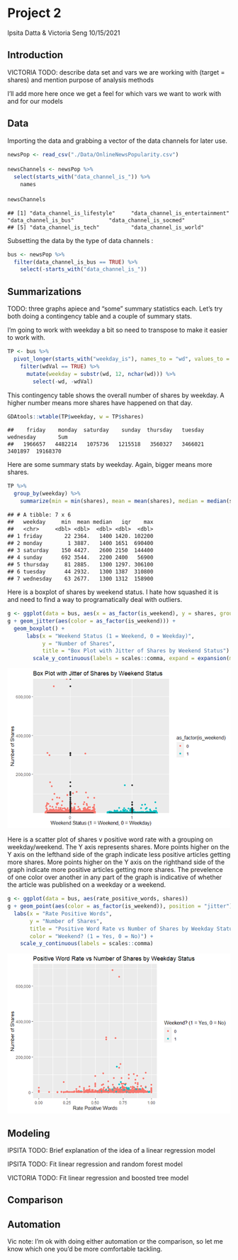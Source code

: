 Project 2
================
Ipsita Datta & Victoria Seng
10/15/2021

## Introduction

VICTORIA TODO: describe data set and vars we are working with (target =
shares) and mention purpose of analysis methods

I’ll add more here once we get a feel for which vars we want to work
with and for our models

## Data

Importing the data and grabbing a vector of the data channels for later
use.

``` r
newsPop <- read_csv("./Data/OnlineNewsPopularity.csv")

newsChannels <- newsPop %>%
  select(starts_with("data_channel_is_")) %>%
    names

newsChannels
```

    ## [1] "data_channel_is_lifestyle"     "data_channel_is_entertainment" "data_channel_is_bus"           "data_channel_is_socmed"       
    ## [5] "data_channel_is_tech"          "data_channel_is_world"

Subsetting the data by the type of data channels :

``` r
bus <- newsPop %>%
  filter(data_channel_is_bus == TRUE) %>%
    select(-starts_with("data_channel_is_"))
```

## Summarizations

TODO: three graphs apiece and “some” summary statistics each. Let’s try
both doing a contingency table and a couple of summary stats.

I’m going to work with weekday a bit so need to transpose to make it
easier to work with.

``` r
TP <- bus %>%
  pivot_longer(starts_with("weekday_is"), names_to = "wd", values_to = "wdVal") %>%
    filter(wdVal == TRUE) %>%
      mutate(weekday = substr(wd, 12, nchar(wd))) %>%
        select(-wd, -wdVal) 
```

This contingency table shows the overall number of shares by weekday. A
higher number means more shares have happened on that day.

``` r
GDAtools::wtable(TP$weekday, w = TP$shares)
```

    ##    friday    monday  saturday    sunday  thursday   tuesday wednesday       Sum 
    ##   1966657   4482214   1075736   1215518   3560327   3466021   3401897  19168370

Here are some summary stats by weekday. Again, bigger means more shares.

``` r
TP %>%
  group_by(weekday) %>%
    summarize(min = min(shares), mean = mean(shares), median = median(shares), iqr = IQR(shares), max = max(shares))
```

    ## # A tibble: 7 x 6
    ##   weekday     min  mean median   iqr    max
    ##   <chr>     <dbl> <dbl>  <dbl> <dbl>  <dbl>
    ## 1 friday       22 2364.   1400 1420. 102200
    ## 2 monday        1 3887.   1400 1651  690400
    ## 3 saturday    150 4427.   2600 2150  144400
    ## 4 sunday      692 3544.   2200 2400   56900
    ## 5 thursday     81 2885.   1300 1297. 306100
    ## 6 tuesday      44 2932.   1300 1387  310800
    ## 7 wednesday    63 2677.   1300 1312  158900

Here is a boxplot of shares by weekend status. I hate how squashed it is
and need to find a way to programatically deal with outliers.

``` r
g <- ggplot(data = bus, aes(x = as_factor(is_weekend), y = shares, group = as_factor(is_weekend)))
g + geom_jitter(aes(color = as_factor(is_weekend))) +
  geom_boxplot() +
      labs(x = "Weekend Status (1 = Weekend, 0 = Weekday)", 
           y = "Number of Shares", 
           title = "Box Plot with Jitter of Shares by Weekend Status") +
        scale_y_continuous(labels = scales::comma, expand = expansion(mult = c(0,0)))
```

![](./images/weekend_box-1.png)<!-- -->

Here is a scatter plot of shares v positive word rate with a grouping on
weekday/weekend. The Y axis represents shares. More points higher on the
Y axis on the lefthand side of the graph indicate less positive articles
getting more shares. More points higher on the Y axis on the righthand
side of the graph indicate more positive articles getting more shares.
The prevelence of one color over another in any part of the graph is
indicative of whether the article was published on a weekday or a
weekend.

``` r
g <- ggplot(data = bus, aes(rate_positive_words, shares))
g + geom_point(aes(color = as_factor(is_weekend)), position = "jitter") + 
  labs(x = "Rate Positive Words", 
       y = "Number of Shares", 
       title = "Positive Word Rate vs Number of Shares by Weekday Status",
       color = "Weekend? (1 = Yes, 0 = No)") + 
    scale_y_continuous(labels = scales::comma)
```

![](./images/pos_v_share-1.png)<!-- -->

## Modeling

IPSITA TODO: Brief explanation of the idea of a linear regression model

IPSITA TODO: Fit linear regression and random forest model

VICTORIA TODO: Fit linear regression and boosted tree model

## Comparison

## Automation

Vic note: I’m ok with doing either automation or the comparison, so let
me know which one you’d be more comfortable tackling.

